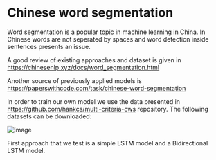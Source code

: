 # Chinese word segmentation


Word segmentation is a popular topic in machine learning in China. In Chinese words are not seperated by spaces and word detection inside sentences presents an issue. 

A good review of existing approaches and dataset is given in https://chinesenlp.xyz/docs/word_segmentation.html

Another source of previously applied models is https://paperswithcode.com/task/chinese-word-segmentation

In order to train our own model we use the data presented in https://github.com/hankcs/multi-criteria-cws repository. The following datasets can be downloaded:

![image](https://camo.githubusercontent.com/3bc414c4846f0d6127c2bdbfa0b12d3a1d59dd9fc583820436e2ad885d943366/687474703a2f2f7778332e73696e61696d672e636e2f6c617267652f303036466d6a6d636c7931666d366a74686133746d6a33313872306c343078392e6a7067)

First approach that we test is a simple LSTM model and a Bidirectional LSTM model.
